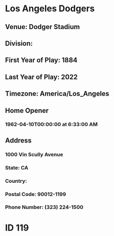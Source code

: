 # Los Angeles Dodgers
## Venue: Dodger Stadium
## Division: 
## First Year of Play: 1884
## Last Year of Play: 2022
## Timezone: America/Los_Angeles
## Home Opener
### 1962-04-10T00:00:00 at 6:33:00 AM
## Address
### 1000 Vin Scully Avenue
### State: CA
### Country: 
### Postal Code: 90012-1199
### Phone Number: (323) 224-1500
# ID 119